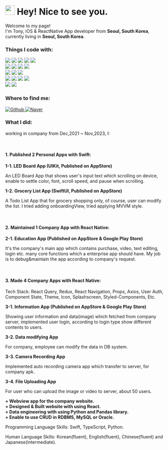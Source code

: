 <h1><img src="https://emojis.slackmojis.com/emojis/images/1531849430/4246/blob-sunglasses.gif?1531849430" width="30"/> Hey! Nice to see you.</h1>

<p>Welcome to my page! </br> I'm Tony, iOS & ReactNative App developer from <b>Seoul, South Korea</b>, currently living in <b>Seoul, South Korea</b>. </p>

<h3>Things I code with:</h3>
<p>
  <img src="https://img.shields.io/badge/React-20232A?style=for-the-badge&logo=react&logoColor=61DAFB"/>
  <img src="https://img.shields.io/badge/React_Native-20232A?style=for-the-badge&logo=react&logoColor=61DAFB"/>
  <img src="https://img.shields.io/badge/Redux-593D88?style=for-the-badge&logo=redux&logoColor=white"/>
  <img src="https://img.shields.io/badge/reduxToolkit-593D88?style=for-the-badge&logo=redux&logoColor=white"/>
  <img src="https://img.shields.io/badge/reactQuery-black?style=for-the-badge&logo=reactQuery&logoColor=white"/><br/>
  
  <img src="https://img.shields.io/badge/swift-CB3837?style=for-the-badge&logo=swift&logoColor=white"/>
  <img src="https://img.shields.io/badge/xcode-0984e3?style=for-the-badge&logo=xcode&logoColor=white"/>
  <img src="https://img.shields.io/badge/UIKit-E34F26?style=for-the-badge&logo=swift&logoColor=white"/>
  <img src="https://img.shields.io/badge/SwiftUI-E34F26?style=for-the-badge&logo=swift&logoColor=white"/><br/>
  
  <img src="https://img.shields.io/badge/TypeScript-1572B6?style=for-the-badge&logo=TypeScript&logoColor=F7DF1E"/>
  <img src="https://img.shields.io/badge/HTML5-E34F26?style=for-the-badge&logo=html5&logoColor=white"/>
  <img src="https://img.shields.io/badge/CSS3-1572B6?style=for-the-badge&logo=css3&logoColor=white"/><br/>
  
  <img src="https://img.shields.io/badge/npm-CB3837?style=for-the-badge&logo=npm&logoColor=white"/>
  <img src="https://img.shields.io/badge/yarn-0984e3?style=for-the-badge&logo=yarn&logoColor=white"/>
  <img src="https://img.shields.io/badge/Node.js-339933?style=for-the-badge&logo=nodedotjs&logoColor=white"/>
  <img src="https://img.shields.io/badge/Express.js-000000?style=for-the-badge&logo=express&logoColor=white"/><br/>
  
  <img src="https://img.shields.io/badge/Python-FFD43B?style=for-the-badge&logo=python&logoColor=blue"/>
  <img src="https://img.shields.io/badge/GIT-E44C30?style=for-the-badge&logo=git&logoColor=white"/>
</p>

<h3>Where to find me:</h3>
<p>
  <a href="https://github.com/tony-yun" target="_blank">
    <img alt="Github" src="https://img.shields.io/badge/GitHub-%2312100E.svg?&style=for-the-badge&logo=Github&logoColor=white" />
  </a>
  <a href="https://blog.naver.com/lifeyun24" target="_blank">
    <img alt="Naver" src="https://img.shields.io/badge/Naver-%339933E.svg?&style=for-the-badge&logo=Naver&logoColor=white" />
  </a>
</p>

<h3>What I did:</h3>
<p>working in company from Dec,2021 ~ Nov,2023, I:</p><br/>
<h4>1. Published 2 Personal Apps with Swift:</h4>
<strong>1-1. LED Board App (UIKit, Published on AppStore)</strong>
<p>An LED Board App that shows user's input text which scrolling on device, enable to settle color, font, scroll speed, and pause when scrolling.</p>
<strong>1-2. Grocery List App (SwiftUI, Published on AppStore)</strong>
<p>A Todo List App that for grocery shopping only, of course, user can modify the list. I tried adding onboardingView, tried applying MVVM style.</p><br/>

<h4>2. Maintained 1 Company App with React Native:</h4>
<strong>2-1. Education App (Published on AppStore & Google Play Store)</strong>
<p>It's the company's main app which contains purchase, video, text editing, login etc. many core functions which a enterprise app should have. My job is to debug&maintain the app according to company's request.</p><br/>

<h4>3. Made 4 Company Apps with React Native:</h4>
<p>Tech Stack: React Query, Redux, React Navigation, Props, Axios, User Auth, Component State, Theme, Icon, Splashscreen, Styled-Components, Etc.</p>
<strong>3-1. Information App (Published on AppStore & Google Play Store)</strong>
<p>Showing user information and data(image) which fetched from company server, implemented user login, according to login type show different contents to users.</p>
<strong>3-2. Data modifying App</strong>
<p>For company, employee can modify the data in DB system.</p>
<strong>3-3. Camera Recording App</strong>
<p>Implemented auto recording camera app which transfer to server, for company apk.</p>
<strong>3-4. File Uploading App</strong>
<p>For user who can upload the image or video to server, about 50 users.</p>

<strong>+ Webview app for the company website.</strong><br/>
<strong>+ Designed & Built website with using React.</strong><br/>
<strong>+ Data engineering with using Python and Pandas library.</strong><br/>
<strong>+ Enable to use CRUD in RDBMS, MySQL or Oracle.</strong><br/>

<p>Programming Language Skills: Swift, TypeScript, Python.</p>
<p>Human Language Skills: Korean(fluent), English(fluent), Chinese(fluent) and Japanese(intermediate).</p>
